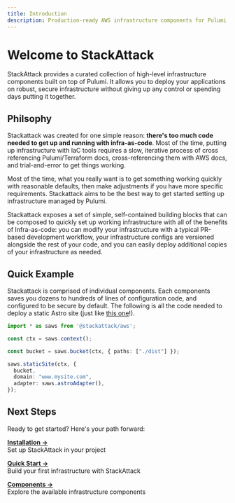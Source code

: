 ```yaml
---
title: Introduction
description: Production-ready AWS infrastructure components for Pulumi
---
```


<div class="intro-hero">

# Welcome to StackAttack

StackAttack provides a curated collection of high-level infrastructure components built on top of Pulumi. It allows you to deploy your applications on robust, secure infrastructure without giving up any control or spending days putting it together.

</div>

## Philsophy

Stackattack was created for one simple reason: **there's too much code needed to get up and running with infra-as-code**. Most of the time, putting up infrastructure with IaC tools requires a slow, iterative process of cross referencing Pulumi/Terraform docs, cross-referencing them with AWS docs, and trial-and-error to get things working.

Most of the time, what you really want is to get something working quickly with reasonable defaults, then make adjustments if you have more specific requirements. Stackattack aims to be the best way to get started setting up infrastructure managed by Pulumi.

Stackattack exposes a set of simple, self-contained building blocks that can be composed to quickly set up working infrastructure with all of the benefits of Infra-as-code: you can modify your infrastructure with a typical PR-based development workflow, your infrastructure configs are versioned alongside the rest of your code, and you can easily deploy additional copies of your infrastructure as needed.

## Quick Example

Stackattack is comprised of individual components. Each components saves you dozens to hundreds of lines of configuration code, and configured to be secure by default. The following is all the code needed to deploy a static Astro site (just like [this one](https://github.com/cfeenstra67/stackattack/blob/main/packages/docs/infra.ts)!).

```ts
import * as saws from '@stackattack/aws';

const ctx = saws.context();

const bucket = saws.bucket(ctx, { paths: ["./dist"] });

saws.staticSite(ctx, {
  bucket,
  domain: "www.mysite.com",
  adapter: saws.astroAdapter(),
});
```

## Next Steps

Ready to get started? Here's your path forward:

**[Installation →](/getting-started/installation/)**  
Set up StackAttack in your project

**[Quick Start →](/getting-started/quick-start/)**  
Build your first infrastructure with StackAttack

**[Components →](/components/)**  
Explore the available infrastructure components
